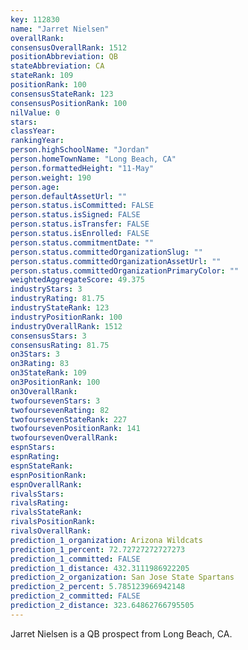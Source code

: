 ```yaml
---
key: 112830
name: "Jarret Nielsen"
overallRank: 
consensusOverallRank: 1512
positionAbbreviation: QB
stateAbbreviation: CA
stateRank: 109
positionRank: 100
consensusStateRank: 123
consensusPositionRank: 100
nilValue: 0
stars: 
classYear: 
rankingYear: 
person.highSchoolName: "Jordan"
person.homeTownName: "Long Beach, CA"
person.formattedHeight: "11-May"
person.weight: 190
person.age: 
person.defaultAssetUrl: ""
person.status.isCommitted: FALSE
person.status.isSigned: FALSE
person.status.isTransfer: FALSE
person.status.isEnrolled: FALSE
person.status.commitmentDate: ""
person.status.committedOrganizationSlug: ""
person.status.committedOrganizationAssetUrl: ""
person.status.committedOrganizationPrimaryColor: ""
weightedAggregateScore: 49.375
industryStars: 3
industryRating: 81.75
industryStateRank: 123
industryPositionRank: 100
industryOverallRank: 1512
consensusStars: 3
consensusRating: 81.75
on3Stars: 3
on3Rating: 83
on3StateRank: 109
on3PositionRank: 100
on3OverallRank: 
twofoursevenStars: 3
twofoursevenRating: 82
twofoursevenStateRank: 227
twofoursevenPositionRank: 141
twofoursevenOverallRank: 
espnStars: 
espnRating: 
espnStateRank: 
espnPositionRank: 
espnOverallRank: 
rivalsStars: 
rivalsRating: 
rivalsStateRank: 
rivalsPositionRank: 
rivalsOverallRank: 
prediction_1_organization: Arizona Wildcats
prediction_1_percent: 72.72727272727273
prediction_1_committed: FALSE
prediction_1_distance: 432.3111986922205
prediction_2_organization: San Jose State Spartans
prediction_2_percent: 5.785123966942148
prediction_2_committed: FALSE
prediction_2_distance: 323.64862766795505
---
```

Jarret Nielsen is a QB prospect from Long Beach, CA.